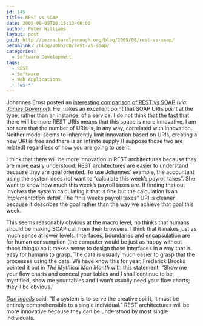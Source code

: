 ```yaml
---
id: 145
title: REST vs SOAP
date: 2005-08-05T16:15:13-06:00
author: Peter Williams
layout: post
guid: http://pezra.barelyenough.org/blog/2005/08/rest-vs-soap/
permalink: /blog/2005/08/rest-vs-soap/
categories:
  - Software Development
tags:
  - REST
  - Software
  - Web Applications
  - 'ws-*'
---
```

Johannes Ernst posted an [interesting comparison of REST vs SOAP](http://netmesh.info/jernst/2005/08/03#soap-rest-noun-verbs) (<cite class='via'>via: <a href='http://www.furl.net/members/jamesgo#2005-08-04'>James Governor</a></cite>). He makes an excellent point that SOAP URIs point at the type, rather than an instance, of a service. I do not think that the fact that there will be more REST URIs means that this space is more innovative. I am not sure that the number of URIs is, in any way, correlated with innovation. Neither model seems to inherently limit innovation based on URIs, creating a new URI is free and there is an infinite supply (I suppose those two are related) regardless of how you are going to use it.

I think that there will be more innovation in REST architectures because they are more easily understood. REST architectures are easier to understand because they are goal oriented. To use Johannes&#8217; example, the accountant using the system does not want to &#8220;calculate this week&#8217;s payroll taxes&#8221;. She want to know how much this week&#8217;s payroll taxes are. If finding that out involves the system calculating it that is fine but the calculation is an _implementation detail_. The &#8220;this weeks payroll taxes&#8221; URI is cleaner because it describes the goal rather than the way we achieve that goal this week.

This seems reasonably obvious at the macro level, no thinks that humans should be making SOAP call from their browsers. I think that it makes just as much sense at lower levels. Interfaces, boundaries and encapsulation are for human consumption (the computer would be just as happy without those things) so it makes sense to design those interfaces in a way that is easy for humans to grasp. The data is usually much easier to grasp that the processes using the data. We have know this for year, Frederick Brooks pointed it out in <cite>The Mythical Man Month</cite> with this statement, &#8220;Show me your flow charts and conceal your tables and I shall continue to be mystified, show me your tables and I won&#8217;t usually need your flow charts; they&#8217;ll be obvious.&#8221;

<cite><a href='http://users.ipa.net/~dwighth/smalltalk/byte_aug81/design_principles_behind_smalltalk.html'>Dan Ingalls</a></cite> said, &#8220;If a system is to serve the creative spirit, it must be entirely comprehensible to a single individual.&#8221; REST architectures will be more innovative because they can be understood by most single individuals.